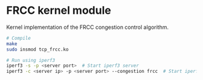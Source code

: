 # FRCC kernel module
Kernel implementation of the FRCC congestion control algorithm.

```bash
# Compile
make
sudo insmod tcp_frcc.ko

# Run using iperf3
iperf3 -s -p <server port>  # Start iperf3 server
iperf3 -c <server ip> -p <server port> --congestion frcc  # Start iperf3 client
```
